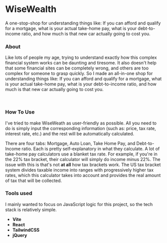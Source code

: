 # WiseWealth
A one-stop-shop for understanding things like: If you can afford and qualify for a mortgage, what is your actual take-home pay, what is your debt-to-income ratio, and how much is that new car actually going to cost you.

### <a name="#about">About</a>

Like lots of people my age, trying to understand exactly how this complex financial system works can be daunting and tiresome. It also doesn't help that some financial sites can be completely wrong, and others are too complex for someone to grasp quickly. So I made an all-in-one shop for understanding things like: If you can afford and qualify for a mortgage, what is your actual take-home pay, what is your debt-to-income ratio, and how much is that new car actually going to cost you.

<br>

### <a name="#about">How To Use</a>

I've tried to make WiseWeath as user-friendly as possible. All you need to do is simply input the corresponding information (such as: price, tax rate, interest rate, etc.) and the rest will be automatically calculated.

There are four tabs: Mortgage, Auto Loan, Take Home Pay, and Debt-to-Income ratio. Each is pretty self-explanatory in what they calculate. A lot of take-home pay calculators use a blanket tax rate. For example, if you're in the 22% tax bracket, their calculator will simply do income minus 22%. The issue with this is that's not **at all** how tax brackets work. The US tax bracket system divides taxable income into ranges with progressively higher tax rates, which this calculator takes into account and provides the real amount of tax that will be collected.

### Tools used

I mainly wanted to focus on JavaScript logic for this project, so the tech stack is relatively simple.
- **Vite**
- **React**
- **TailwindCSS**
- **jQuery**



